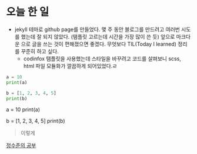 # 오늘 한 일 
- jekyll 테마로 github page를 만들었다. 몇 주 동안 블로그를 만드려고 여러번 시도를 했는데 잘 되지 않았다. (탬플릿 고르는데 시간을 가장 많이 쓴 듯) 앞으로 마크다운 으로 글을 쓰는 것이 편해졌으면 좋겠다. 무엇보다 TIL(Today I learned) 정리를 꾸준히 하고 싶다.     
    - codinfox 탬플릿을 사용했는데 스타일을 바꾸려고 코드를 살펴보니 scss, html 파일 모듈화가 깔끔하게 되어있었다.ㄹ
    
 ```python
a = 10
print(a)

b = [1, 2, 3, 4, 5]
print(b)
```   

a = 10
print(a)

b = [1, 2, 3, 4, 5]
print(b)

> 이렇게

[정수준의 공부](www.naver.com)